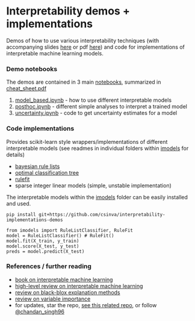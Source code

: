 # Interpretability demos + implementations

Demos of how to use various interpretability techniques (with accompanying slides [here](https://docs.google.com/presentation/d/1RIdbV279r20marRrN0b1bu2z9STkrivsMDa_Dauk8kE/present) or pdf [here](slides.pdf)) and code for implementations of interpretable machine learning models.

### Demo notebooks
The demos are contained in 3 main [notebooks](notebooks), summarized in [cheat_sheet.pdf](cheat_sheet.pdf)

1. [model_based.ipynb](notebooks/1_model_based.ipynb) - how to use different interpretable models
2. [posthoc.ipynb](notebooks/2_posthoc.ipynb) - different simple analyses to interpret a trained model
3. [uncertainty.ipynb](notebooks/3_uncertainty.ipynb) - code to get uncertainty estimates for a model

### Code implementations
Provides scikit-learn style wrappers/implementations of different interpretable models (see readmes in individual folders within [imodels](imodels) for details)

- [bayesian rule lists](https://arxiv.org/abs/1602.08610)
- [optimal classification tree](https://link.springer.com/article/10.1007/s10994-017-5633-9)
- [rulefit](http://statweb.stanford.edu/~jhf/ftp/RuleFit.pdf)
- sparse integer linear models (simple, unstable implementation)

The interpretable models within the [imodels](imodels) folder can be easily installed and used.

`pip install git+https://github.com/csinva/interpretability-implementations-demos`

```
from imodels import RuleListClassifier, RuleFit
model = RuleListClassifier() # RuleFit()
model.fit(X_train, y_train)
model.score(X_test, y_test)
preds = model.predict(X_test)
```

### References / further reading

- [book on interpretable machine learning](https://christophm.github.io/interpretable-ml-book/)
- [high-level review on interpretable machine learning](https://arxiv.org/abs/1901.04592)
- [review on black-blox explanation methods](https://hal.inria.fr/hal-02131174v2/document)
- [review on variable importance](https://www.sciencedirect.com/science/article/pii/S0951832015001672)
- for updates, star the repo, [see this related repo](https://github.com/csinva/csinva.github.io), or follow [@chandan_singh96](https://twitter.com/chandan_singh96)